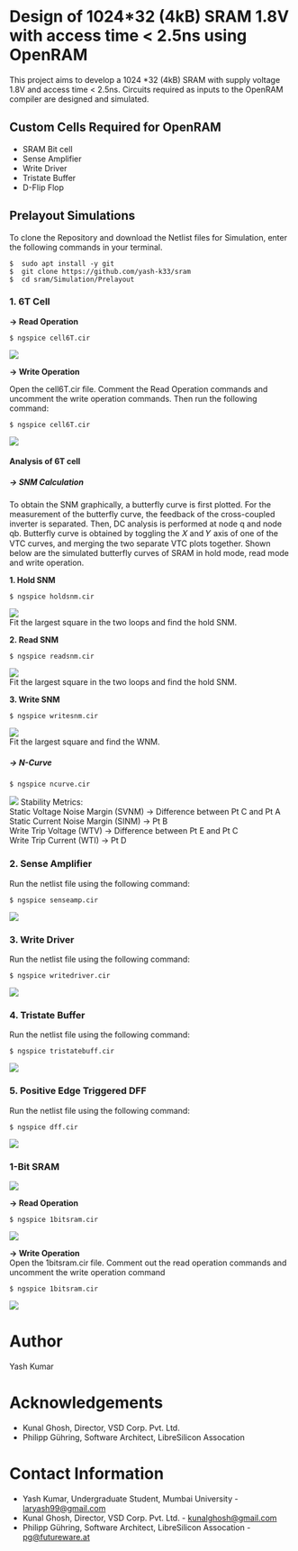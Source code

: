 # Design of 1024*32 (4kB) SRAM 1.8V with access time &lt; 2.5ns using OpenRAM

This project aims to develop a 1024 *32 (4kB) SRAM with supply voltage 1.8V and access time < 2.5ns. Circuits required as inputs to the OpenRAM compiler are designed and simulated.

## Custom Cells Required for OpenRAM 
* SRAM Bit cell  
* Sense Amplifier  
* Write Driver  
* Tristate Buffer  
* D-Flip Flop  

## Prelayout Simulations  
To clone the Repository and download the Netlist files for Simulation, enter the following commands in your terminal.  
```
$  sudo apt install -y git
$  git clone https://github.com/yash-k33/sram
$  cd sram/Simulation/Prelayout
```

### 1. 6T Cell
**-> Read Operation**  

```
$ ngspice cell6T.cir
```

![](https://github.com/yash-k99/sram/blob/master/Waveforms/cell_read.PNG)

**-> Write Operation**

Open the cell6T.cir file. Comment the Read Operation commands and uncomment the write operation commands. Then run the following command:  
```
$ ngspice cell6T.cir
```

![](https://github.com/yash-k99/sram/blob/master/Waveforms/cell_write.PNG)

#### Analysis of 6T cell

##### **-> SNM Calculation**  
To obtain the SNM graphically, a butterfly curve is first plotted. For the measurement of the butterfly curve, the feedback of the cross-coupled inverter is separated. Then, DC analysis is performed at node q and node qb. Butterfly curve is obtained by toggling the 𝑋 and 𝑌 axis of one of the VTC curves, and merging the two separate VTC plots together. Shown below are the simulated butterfly curves of SRAM in hold mode, read mode and write operation. 

**1. Hold SNM**

```
$ ngspice holdsnm.cir
```

![](https://github.com/yash-k99/sram/blob/master/Waveforms/holdsnm.PNG)  
Fit the largest square in the two loops and find the hold SNM.

**2. Read SNM**

```
$ ngspice readsnm.cir
```

![](https://github.com/yash-k99/sram/blob/master/Waveforms/readsnm.PNG)  
Fit the largest square in the two loops and find the hold SNM.

**3. Write SNM**

```
$ ngspice writesnm.cir
```

![](https://github.com/yash-k99/sram/blob/master/Waveforms/writesnm.PNG)  
Fit the largest square and find the WNM.

##### **-> N-Curve**  

```
$ ngspice ncurve.cir
```

![](https://github.com/yash-k99/sram/blob/master/Waveforms/ncurve.PNG)
Stability Metrics:    
Static Voltage Noise Margin (SVNM) -> Difference between Pt C and Pt A  
Static Current Noise Margin (SINM) -> Pt B  
Write Trip Voltage (WTV) -> Difference between Pt E and Pt C  
Write Trip Current (WTI) -> Pt D  

### 2. Sense Amplifier

Run the netlist file using the following command:

``` 
$ ngspice senseamp.cir
```

![](https://github.com/yash-k99/sram/blob/master/Waveforms/senseamp.PNG)

### 3. Write Driver

Run the netlist file using the following command:

```
$ ngspice writedriver.cir
```

![](https://github.com/yash-k99/sram/blob/master/Waveforms/writedriver.PNG)

### 4. Tristate Buffer

Run the netlist file using the following command:

```
$ ngspice tristatebuff.cir
```

![](https://github.com/yash-k99/sram/blob/master/Waveforms/tristate.PNG)

### 5. Positive Edge Triggered DFF

Run the netlist file using the following command:

```
$ ngspice dff.cir
```

![](https://github.com/yash-k99/sram/blob/master/Waveforms/dff.PNG)

### 1-Bit SRAM  
![](https://github.com/yash-k99/sram/blob/master/Diagrams/1bitsram.PNG)

**-> Read Operation**

```
$ ngspice 1bitsram.cir
```

![](https://github.com/yash-k99/sram/blob/master/Waveforms/1bit_read.PNG)

**-> Write Operation**  
Open the 1bitsram.cir file. Comment out the read operation commands and uncomment the write operation command  
```
$ ngspice 1bitsram.cir
```

![](https://github.com/yash-k99/sram/blob/master/Waveforms/1bit_write.PNG)

# Author
Yash Kumar

# Acknowledgements  
* Kunal Ghosh, Director, VSD Corp. Pvt. Ltd.
* Philipp Gühring, Software Architect, LibreSilicon Assocation

# Contact Information  
* Yash Kumar, Undergraduate Student, Mumbai University - laryash99@gmail.com
* Kunal Ghosh, Director, VSD Corp. Pvt. Ltd. - kunalghosh@gmail.com
* Philipp Gühring, Software Architect, LibreSilicon Assocation - pg@futureware.at
